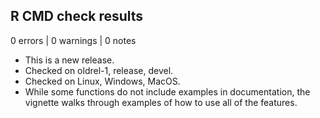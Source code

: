 ## R CMD check results

0 errors | 0 warnings | 0 notes

* This is a new release.
* Checked on oldrel-1, release, devel.
* Checked on Linux, Windows, MacOS.
* While some functions do not include examples in documentation, the vignette walks through
  examples of how to use all of the features.
